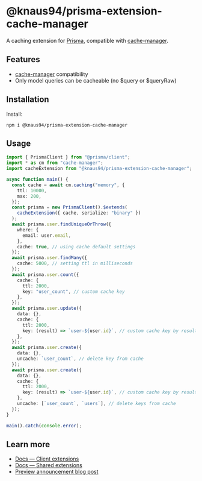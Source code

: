 # @knaus94/prisma-extension-cache-manager

A caching extension for [Prisma](https://www.prisma.io/), compatible with [cache-manager](https://www.npmjs.com/package/cache-manager).

## Features

- [cache-manager](https://www.npmjs.com/package/cache-manager) compatibility
- Only model queries can be cacheable (no $query or $queryRaw)

## Installation

Install:

```
npm i @knaus94/prisma-extension-cache-manager
```

## Usage

```typescript
import { PrismaClient } from "@prisma/client";
import * as cm from "cache-manager";
import cacheExtension from "@knaus94/prisma-extension-cache-manager";

async function main() {
  const cache = await cm.caching("memory", {
    ttl: 10000,
    max: 200,
  });
  const prisma = new PrismaClient().$extends(
    cacheExtension({ cache, serialize: "binary" })
  );
  await prisma.user.findUniqueOrThrow({
    where: {
      email: user.email,
    },
    cache: true, // using cache default settings
  });
  await prisma.user.findMany({
    cache: 5000, // setting ttl in milliseconds
  });
  await prisma.user.count({
    cache: {
      ttl: 2000,
      key: "user_count", // custom cache key
    },
  });
  await prisma.user.update({
    data: {},
    cache: {
      ttl: 2000,
      key: (result) => `user-${user.id}`, // custom cache key by result (There will be no reading from the cache, only a write down)
    },
  });
  await prisma.user.create({
    data: {},
    uncache: `user_count`, // delete key from cache
  });
  await prisma.user.create({
    data: {},
    cache: {
      ttl: 2000,
      key: (result) => `user-${user.id}`, // custom cache key by result (There will be no reading from the cache, only a write down)
    },
    uncache: [`user_count`, `users`], // delete keys from cache
  });
}

main().catch(console.error);
```

## Learn more

- [Docs — Client extensions](https://www.prisma.io/docs/concepts/components/prisma-client/client-extensions)
- [Docs — Shared extensions](https://www.prisma.io/docs/concepts/components/prisma-client/client-extensions/shared-extensions)
- [Preview announcement blog post](https://www.prisma.io/blog/client-extensions-preview-8t3w27xkrxxn#introduction)
